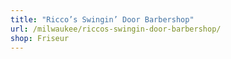 ```yaml
---
title: "Ricco’s Swingin’ Door Barbershop"
url: /milwaukee/riccos-swingin-door-barbershop/
shop: Friseur
---
```

